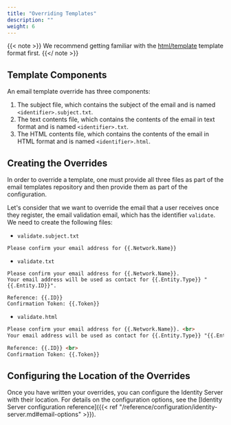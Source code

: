 ```yaml
---
title: "Overriding Templates"
description: ""
weight: 6
---
```


{{< note >}} We recommend getting familiar with the [html/template](https://golang.org/pkg/html/template/) template format first. {{</ note >}}

## Template Components

An email template override has three components:

1. The subject file, which contains the subject of the email and is named `<identifier>.subject.txt`. 
2. The text contents file, which contains the contents of the email in text format and is named `<identifier>.txt`.
3. The HTML contents file, which contains the contents of the email in HTML format and is named `<identifier>.html`.


## Creating the Overrides

In order to override a template, one must provide all three files as part of the email templates repository and then provide them as part of the configuration.

Let's consider that we want to override the email that a user receives once they register, the email validation email, which has the identifier `validate`. We need to create the following files:


- `validate.subject.txt`
```text
Please confirm your email address for {{.Network.Name}}
```
- `validate.txt`
```text
Please confirm your email address for {{.Network.Name}}.
Your email address will be used as contact for {{.Entity.Type}} "{{.Entity.ID}}". 

Reference: {{.ID}}
Confirmation Token: {{.Token}}
```
- `validate.html`
```html
Please confirm your email address for {{.Network.Name}}. <br> 
Your email address will be used as contact for {{.Entity.Type}} "{{.Entity.ID}}". <br> <br> 

Reference: {{.ID}} <br> 
Confirmation Token: {{.Token}}
```

## Configuring the Location of the Overrides

Once you have written your overrides, you can configure the Identity Server with their location. For details on the configuration options, see the [Identity Server configuration reference]({{< ref "/reference/configuration/identity-server.md#email-options" >}}).
